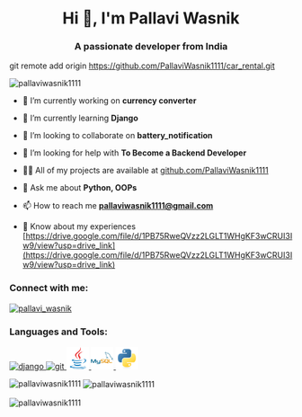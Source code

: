 <h1 align="center">Hi 👋, I'm Pallavi Wasnik</h1>
<h3 align="center">A passionate developer from India</h3>


git remote add origin https://github.com/PallaviWasnik1111/car_rental.git

<p align="left"> <img src="https://komarev.com/ghpvc/?username=pallaviwasnik1111&label=Profile%20views&color=0e75b6&style=flat" alt="pallaviwasnik1111" /> </p>



- 🔭 I’m currently working on **currency converter**

- 🌱 I’m currently learning **Django**

- 👯 I’m looking to collaborate on **battery_notification**

- 🤝 I’m looking for help with **To Become a Backend Developer**

- 👨‍💻 All of my projects are available at [github.com/PallaviWasnik1111](github.com/PallaviWasnik1111)

- 💬 Ask me about **Python, OOPs**

- 📫 How to reach me **pallaviwasnik1111@gmail.com**

- 📄 Know about my experiences [https://drive.google.com/file/d/1PB75RweQVzz2LGLT1WHgKF3wCRUI3Iw9/view?usp=drive_link](https://drive.google.com/file/d/1PB75RweQVzz2LGLT1WHgKF3wCRUI3Iw9/view?usp=drive_link)

<h3 align="left">Connect with me:</h3>
<p align="left">
<a href="www.linkedin.com/in/pallavi-wasnik" target="blank"><img align="center" src="https://raw.githubusercontent.com/rahuldkjain/github-profile-readme-generator/master/src/images/icons/Social/linked-in-alt.svg" alt="pallavi_wasnik" height="30" width="40" /></a>
</p>

<h3 align="left">Languages and Tools:</h3>
<p align="left"> <a href="https://www.djangoproject.com/" target="_blank" rel="noreferrer"> <img src="https://cdn.worldvectorlogo.com/logos/django.svg" alt="django" width="40" height="40"/> </a> <a href="https://git-scm.com/" target="_blank" rel="noreferrer"> <img src="https://www.vectorlogo.zone/logos/git-scm/git-scm-icon.svg" alt="git" width="40" height="40"/> </a> <a href="https://www.java.com" target="_blank" rel="noreferrer"> <img src="https://raw.githubusercontent.com/devicons/devicon/master/icons/java/java-original.svg" alt="java" width="40" height="40"/> </a> <a href="https://www.mysql.com/" target="_blank" rel="noreferrer"> <img src="https://raw.githubusercontent.com/devicons/devicon/master/icons/mysql/mysql-original-wordmark.svg" alt="mysql" width="40" height="40"/> </a> <a href="https://www.python.org" target="_blank" rel="noreferrer"> <img src="https://raw.githubusercontent.com/devicons/devicon/master/icons/python/python-original.svg" alt="python" width="40" height="40"/> </a> </p>

<p><img align="left" src="https://github-readme-stats.vercel.app/api/top-langs?username=pallaviwasnik1111&show_icons=true&locale=en&layout=compact" alt="pallaviwasnik1111" /></p>

<p>&nbsp;<img align="center" src="https://github-readme-stats.vercel.app/api?username=pallaviwasnik1111&show_icons=true&locale=en" alt="pallaviwasnik1111" /></p>

<p><img align="center" src="https://github-readme-streak-stats.herokuapp.com/?user=pallaviwasnik1111&" alt="pallaviwasnik1111" /></p>
